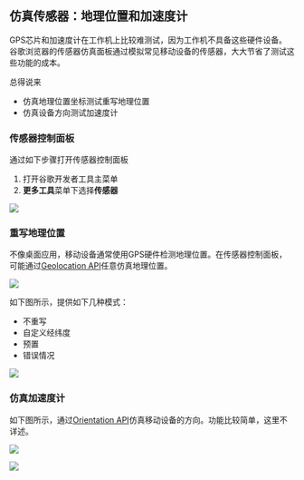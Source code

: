 ## 仿真传感器：地理位置和加速度计

GPS芯片和加速度计在工作机上比较难测试，因为工作机不具备这些硬件设备。谷歌浏览器的传感器仿真面板通过模拟常见移动设备的传感器，大大节省了测试这些功能的成本。

总得说来
* 仿真地理位置坐标测试重写地理位置
* 仿真设备方向测试加速度计

### 传感器控制面板
通过如下步骤打开传感器控制面板

1. 打开谷歌开发者工具主菜单
2. **更多工具**菜单下选择**传感器**

![](https://developers.google.cn/web/tools/chrome-devtools/device-mode/imgs/navigate-to-sensors.png)

### 重写地理位置

不像桌面应用，移动设备通常使用GPS硬件检测地理位置。在传感器控制面板，可能通过[Geolocation API](http://www.w3.org/TR/geolocation-API/)任意仿真地理位置。

![](http://i1.piimg.com/582863/8f5d62a6f8c6bb53.png)

如下图所示，提供如下几种模式：
* 不重写
* 自定义经纬度
* 预置
* 错误情况

![](http://i1.piimg.com/582863/ad743186fff65714.png)

### 仿真加速度计
如下图所示，通过[Orientation API](http://www.w3.org/TR/screen-orientation/)仿真移动设备的方向。功能比较简单，这里不详述。

![](http://i1.piimg.com/582863/61ded2225822c00d.png)

![](http://i1.piimg.com/582863/8def3f9acf863644.png)